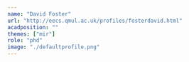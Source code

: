 ```yaml
---
name: "David Foster"
url: "http://eecs.qmul.ac.uk/profiles/fosterdavid.html"
acadposition: ""
themes: ["mir"]
role: "phd"
image: "./defaultprofile.png"
---
```


